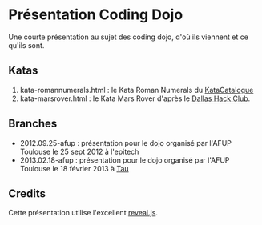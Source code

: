 # Présentation Coding Dojo


Une courte présentation au sujet des coding dojo, d'où ils viennent et ce qu'ils sont.

## Katas
1. kata-romannumerals.html : le Kata Roman Numerals du [KataCatalogue](http://codingdojo.org/cgi-bin/wiki.pl?KataRomanNumerals)
2. kata-marsrover.html : le Kata Mars Rover d'après le [Dallas Hack Club](http://amirrajan.net/Blog/code-katas-mars-rover).

## Branches
 * 2012.09.25-afup : présentation pour le dojo organisé par l'AFUP Toulouse le 25 sept 2012 à l'epitech
 * 2013.02.18-afup : présentation pour le dojo organisé par l'AFUP Toulouse le 18 février 2013 à [Tau](http://tau.so)

## Credits
Cette présentation utilise l'excellent [reveal.js](https://github.com/hakimel/reveal.js). 